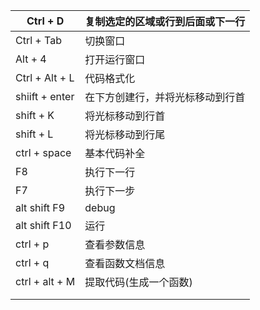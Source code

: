 | Ctrl + D       | 复制选定的区域或行到后面或下一行 |
| -------------- | -------------------------------- |
| Ctrl + Tab     | 切换窗口                         |
| Alt + 4        | 打开运行窗口                     |
| Ctrl + Alt + L | 代码格式化                       |
| shiift + enter | 在下方创建行，并将光标移动到行首 |
| shift + K      | 将光标移动到行首                 |
| shift + L      | 将光标移动到行尾                 |
| ctrl + space   | 基本代码补全                     |
| F8             | 执行下一行                       |
| F7             | 执行下一步                       |
| alt shift F9   | debug                            |
| alt shift F10  | 运行                             |
| ctrl + p       | 查看参数信息                     |
| ctrl + q       | 查看函数文档信息                 |
| ctrl + alt + M | 提取代码(生成一个函数)           |
|                |                                  |
|                |                                  |